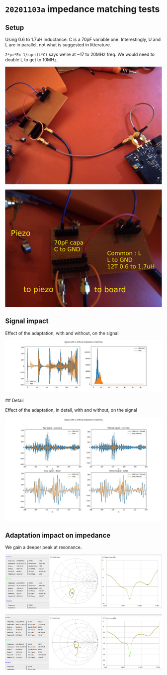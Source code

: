 # `20201103a` impedance matching tests

## Setup

Using 0.6 to 1.7uH inductance. C is a 70pF variable one. 
Interestingly, U and L are in parallel, not what is suggested in litterature.

`2*pi*F= 1/sqrt(L*C)` says we're at ~17 to 20MHz freq. We would need to double L to get to 10MHz.


![](/matty/20201103a/P_20201103_191343_vHDR_On.jpg)

![](/matty/20201103a/P_20201103_191458_vHDR_On.jpg)

## Signal impact

Effect of the adaptation, with and without, on the signal

![](/matty/20201103a/LC_impact.jpg)

## Detail 

Effect of the adaptation, in detail, with and without, on the signal

![](/matty/20201103a/LC_compared.jpg)


## Adaptation impact on impedance

We gain a deeper peak at resonance.

![](/matty/20201103a/without_adaptation.png)

![](/matty/20201103a/withonlyL.png)






